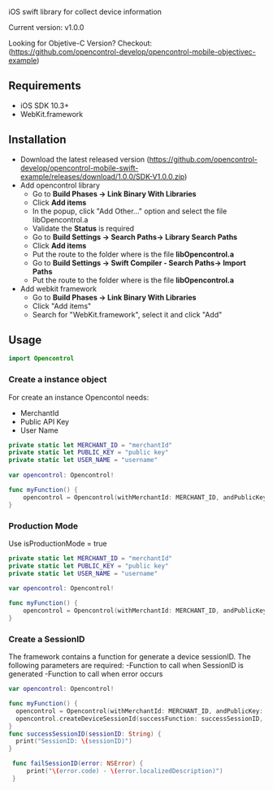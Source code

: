 iOS swift library for collect device information

Current version: v1.0.0

Looking for Objetive-C Version? Checkout: (https://github.com/opencontrol-develop/opencontrol-mobile-objectivec-example) 

## Requirements
* iOS SDK 10.3+
* WebKit.framework
## Installation
* Download the latest released version (https://github.com/opencontrol-develop/opencontrol-mobile-swift-example/releases/download/1.0.0/SDK-V1.0.0.zip)
* Add opencontrol library
  * Go to **Build Phases -> Link Binary With Libraries** 
  * Click **Add items**
  * In the popup, click "Add Other..." option and select the file libOpencontrol.a
  * Validate the **Status** is required
  * Go to **Build Settings -> Search Paths-> Library Search Paths**
  * Click **Add items**
  * Put the route to the folder where is the file **libOpencontrol.a**
  * Go to **Build Settings -> Swift Compiler - Search Paths-> Import Paths**
  * Put the route to the folder where is the file **libOpencontrol.a**
* Add webkit framework
  * Go to **Build Phases -> Link Binary With Libraries** 
  * Click "Add items"
  * Search for "WebKit.framework", select it and click "Add"
## Usage
```Swift
import Opencontrol
```
### Create a instance object
For create an instance Opencontol needs:
* MerchantId
* Public API Key
* User Name
```Swift
private static let MERCHANT_ID = "merchantId"
private static let PUBLIC_KEY = "public key"
private static let USER_NAME = "username"
    
var opencontrol: Opencontrol!

func myFunction() {
	opencontrol = Opencontrol(withMerchantId: MERCHANT_ID, andPublicKey: PUBLIC_KEY, isProductionMode: false, isDebug: false, userName: USER_NAME)
}
```
### Production Mode
Use isProductionMode = true
```Swift
private static let MERCHANT_ID = "merchantId"
private static let PUBLIC_KEY = "public key"
private static let USER_NAME = "username"
    
var opencontrol: Opencontrol!

func myFunction() {
	opencontrol = Opencontrol(withMerchantId: MERCHANT_ID, andPublicKey: PUBLIC_KEY, isProductionMode: true, isDebug: false, userName: USER_NAME)
}
```
### Create a SessionID
The framework contains a function for generate a device sessionID. The following parameters are required: -Function to call when SessionID is generated -Function to call when error occurs
```Swift
var opencontrol: Opencontrol!

func myFunction() {
  opencontrol = Opencontrol(withMerchantId: MERCHANT_ID, andPublicKey: PUBLIC_KEY, isProductionMode: false, isDebug: false, userName: USER_NAME)
  opencontrol.createDeviceSessionId(successFunction: successSessionID, failureFunction: failSessionID)
}
func successSessionID(sessionID: String) {
  print("SessionID: \(sessionID)")
}

 func failSessionID(error: NSError) {
     print("\(error.code) - \(error.localizedDescription)")
 }
```

